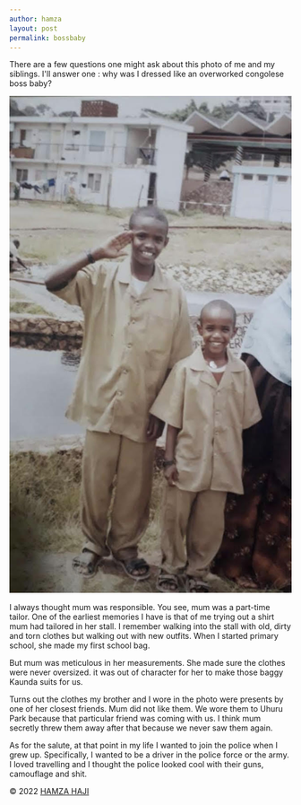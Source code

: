 ```yaml
---
author: hamza
layout: post
permalink: bossbaby
---
```

There are a few questions one might ask about
this photo of me and my siblings. I'll answer
one : why was I dressed like an overworked congolese boss baby? 

![congolese_kaunda](/assets/images/kaunda.jpg)

I always thought mum was responsible. 
You see, mum was a part-time tailor. One of the 
earliest memories I have is that of me
trying out a shirt mum had tailored in her
stall. I remember walking into the stall with old,
dirty and torn clothes but walking out with new outfits. 
When I started primary school, she made
my first school bag. 

But mum was meticulous in her
measurements. She made sure the clothes were
never oversized. it was out of character for her to 
make those baggy Kaunda suits for us.

Turns out the clothes my brother and I wore in
the photo were presents by one of her closest
friends. Mum did not like them. We wore them to
Uhuru Park because that particular friend was
coming with us. I think mum secretly threw them
away after that because we never saw them
again. 

As for the salute, at that point in my life I wanted
to join the police when I grew up. Specifically, I
wanted to be a driver in the police force or the army. I loved
travelling and I thought the police looked cool with
their guns, camouflage and shit. 


© 2022 <a class="small" href="/">HAMZA HAJI</a>
